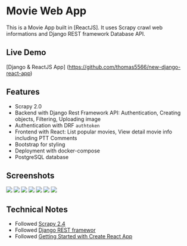 # Movie Web App

This is a Movie App built in [ReactJS].
It uses Scrapy crawl web informations and Django REST framework Database API.

## Live Demo
[Django & ReactJS App] (https://github.com/thomas5566/new-django-react-app)

## Features
- Scrapy 2.0
- Backend with Django Rest Framework API: Authentication, Creating objects, Filtering, Uploading image
- Authentication with DRF `authtoken`
- Frontend with React: List popular movies, View detail movie info including PTT Comments
- Bootstrap for styling
- Deployment with docker-compose
- PostgreSQL database

## Screenshots
<kbd><img src="https://github.com/thomas5566/new-django-react-app/tree/main/frontend/docs/images/1.png" /></kbd>
![](https://github.com/thomas5566/new-django-react-app/frontend/docs/images/3.png)
![](https://github.com/thomas5566/new-django-react-app/frontend/docs/images/4.png)
![](https://github.com/thomas5566/new-django-react-app/frontend/docs/images/5.png)
![](https://github.com/thomas5566/new-django-react-app/frontend/docs/images/6.png)
![](https://github.com/thomas5566/new-django-react-app/tree/main/frontend/docs/images/1.png)
![](https://github.com/thomas5566/new-django-react-app/frontend/docs/images/2.png)

## Technical Notes
* Followed [Scrapy 2.4](https://docs.scrapy.org/en/latest/)
* Followed [Django REST framewor](https://www.django-rest-framework.org/)
* Followed [Getting Started with Create React App](https://github.com/saasitive/django-react-boilerplate)

